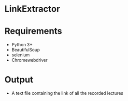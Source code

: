 # LinkExtractor

# Requirements
- Python 3+
- BeautifulSoup
- selenium
- Chromewebdriver

# Output
- A text file containing the link of all the recorded lectures
